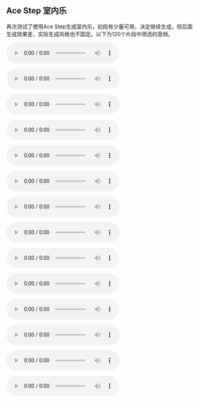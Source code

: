 ## Ace Step 室内乐

再次测试了使用Ace Step生成室内乐，初段有少量可用，决定继续生成，但后面生成效果差，实际生成风格也不固定。以下为120个片段中筛选的音频。

<audio src="https://github.com/Willian7004/media-blog/blob/main/files/202505/2025051501/ComfyUI_00003_.mp3?raw=true" controls></audio>

<audio src="https://github.com/Willian7004/media-blog/blob/main/files/202505/2025051501/ComfyUI_00007_.mp3?raw=true" controls></audio>

<audio src="https://github.com/Willian7004/media-blog/blob/main/files/202505/2025051501/ComfyUI_00008_.mp3?raw=true" controls></audio>

<audio src="https://github.com/Willian7004/media-blog/blob/main/files/202505/2025051501/ComfyUI_00013_.mp3?raw=true" controls></audio>

<audio src="https://github.com/Willian7004/media-blog/blob/main/files/202505/2025051501/ComfyUI_00014_.mp3?raw=true" controls></audio>

<audio src="https://github.com/Willian7004/media-blog/blob/main/files/202505/2025051501/ComfyUI_00019_.mp3?raw=true" controls></audio>

<audio src="https://github.com/Willian7004/media-blog/blob/main/files/202505/2025051501/ComfyUI_00028_.mp3?raw=true" controls></audio>

<audio src="https://github.com/Willian7004/media-blog/blob/main/files/202505/2025051501/ComfyUI_00030_.mp3?raw=true" controls></audio>

<audio src="https://github.com/Willian7004/media-blog/blob/main/files/202505/2025051501/ComfyUI_00036_.mp3?raw=true" controls></audio>

<audio src="https://github.com/Willian7004/media-blog/blob/main/files/202505/2025051501/ComfyUI_00040_.mp3?raw=true" controls></audio>

<audio src="https://github.com/Willian7004/media-blog/blob/main/files/202505/2025051501/ComfyUI_00044_.mp3?raw=true" controls></audio>

<audio src="https://github.com/Willian7004/media-blog/blob/main/files/202505/2025051501/ComfyUI_00047_.mp3?raw=true" controls></audio>

<audio src="https://github.com/Willian7004/media-blog/blob/main/files/202505/2025051501/ComfyUI_00083_.mp3?raw=true" controls></audio>

<audio src="https://github.com/Willian7004/media-blog/blob/main/files/202505/2025051501/ComfyUI_00105_.mp3?raw=true" controls></audio>